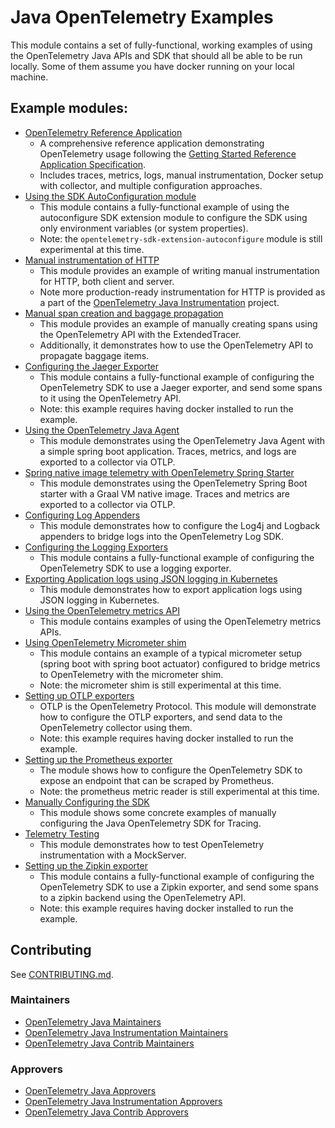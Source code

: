 # Java OpenTelemetry Examples

This module contains a set of fully-functional, working examples of using the
OpenTelemetry Java APIs and SDK that should all be able to be run locally. Some
of them assume you have docker running on your local machine.

## Example modules:

- [OpenTelemetry Reference Application](reference-application)
    - A comprehensive reference application demonstrating OpenTelemetry usage following the 
      [Getting Started Reference Application Specification](https://opentelemetry.io/docs/getting-started/reference-application-specification/).
    - Includes traces, metrics, logs, manual instrumentation, Docker setup with collector, and multiple configuration approaches.
- [Using the SDK AutoConfiguration module](autoconfigure)
    - This module contains a fully-functional example of using the autoconfigure
      SDK extension module to configure the SDK using only environment
      variables (or system properties).
    - Note: the `opentelemetry-sdk-extension-autoconfigure` module is still
      experimental at this time.
- [Manual instrumentation of HTTP](http)
    - This module provides an example of writing manual instrumentation for
      HTTP, both client and server.
    - Note more production-ready instrumentation for HTTP is provided as a part
      of the [OpenTelemetry Java Instrumentation](https://github.com/open-telemetry/opentelemetry-java-instrumentation)
      project.
- [Manual span creation and baggage propagation](manual-tracing)
    - This module provides an example of manually creating spans using the
      OpenTelemetry API with the ExtendedTracer.
    - Additionally, it demonstrates how to use the OpenTelemetry API to
      propagate baggage items.
- [Configuring the Jaeger Exporter](jaeger)
    - This module contains a fully-functional example of configuring the
      OpenTelemetry SDK to use a Jaeger exporter, and send some spans to it
      using the OpenTelemetry API.
    - Note: this example requires having docker installed to run the example.
- [Using the OpenTelemetry Java Agent](javaagent)
    - This module demonstrates using the OpenTelemetry Java Agent with a simple
      spring boot application. Traces, metrics, and logs are exported to a
      collector via OTLP.
- [Spring native image telemetry with OpenTelemetry Spring Starter](spring-native)
    - This module demonstrates using the OpenTelemetry Spring Boot starter with a
      Graal VM native image. Traces and metrics are exported to a collector via OTLP.
- [Configuring Log Appenders](log-appender)
    - This module demonstrates how to configure the Log4j and Logback appenders to
      bridge logs into the OpenTelemetry Log SDK.
- [Configuring the Logging Exporters](logging)
    - This module contains a fully-functional example of configuring the
      OpenTelemetry SDK to use a logging exporter.
- [Exporting Application logs using JSON logging in Kubernetes](logging-k8s-stdout-otlp-json)
    - This module demonstrates how to export application logs using JSON logging
      in Kubernetes.
- [Using the OpenTelemetry metrics API](metrics)
    - This module contains examples of using the OpenTelemetry metrics APIs.
- [Using OpenTelemetry Micrometer shim](micrometer-shim)
    - This module contains an example of a typical micrometer setup (spring boot
      with spring boot actuator) configured to bridge metrics to OpenTelemetry
      with the micrometer shim.
    - Note: the micrometer shim is still experimental at this time.
- [Setting up OTLP exporters](otlp)
    - OTLP is the OpenTelemetry Protocol. This module will demonstrate how to
      configure the OTLP exporters, and send data to the OpenTelemetry collector
      using them.
    - Note: this example requires having docker installed to run the example.
- [Setting up the Prometheus exporter](prometheus)
    - The module shows how to configure the OpenTelemetry SDK to expose an
      endpoint that can be scraped by Prometheus.
    - Note: the prometheus metric reader is still experimental at this time.
- [Manually Configuring the SDK](sdk-usage)
    - This module shows some concrete examples of manually configuring the Java
      OpenTelemetry SDK for Tracing.
- [Telemetry Testing](telemetry-testing)
    - This module demonstrates how to test OpenTelemetry instrumentation with a
      MockServer.
- [Setting up the Zipkin exporter](zipkin)
    - This module contains a fully-functional example of configuring the
      OpenTelemetry SDK to use a Zipkin exporter, and send some spans to a
      zipkin backend using the OpenTelemetry API.
    - Note: this example requires having docker installed to run the example.

## Contributing

See [CONTRIBUTING.md](CONTRIBUTING.md).

### Maintainers

- [OpenTelemetry Java Maintainers](https://github.com/open-telemetry/opentelemetry-java#maintainers)
- [OpenTelemetry Java Instrumentation Maintainers](https://github.com/open-telemetry/opentelemetry-java-instrumentation#maintainers)
- [OpenTelemetry Java Contrib Maintainers](https://github.com/open-telemetry/opentelemetry-java-contrib#maintainers)

### Approvers

- [OpenTelemetry Java Approvers](https://github.com/open-telemetry/opentelemetry-java#approvers)
- [OpenTelemetry Java Instrumentation Approvers](https://github.com/open-telemetry/opentelemetry-java-instrumentation#approvers)
- [OpenTelemetry Java Contrib Approvers](https://github.com/open-telemetry/opentelemetry-java-contrib#approvers)
